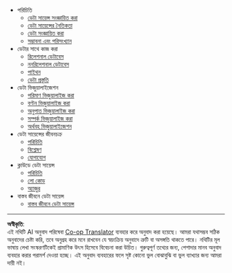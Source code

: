 <!--
CO_OP_TRANSLATOR_METADATA:
{
  "original_hash": "3767555b3cc28a2865c79202f4374204",
  "translation_date": "2025-08-27T08:43:16+00:00",
  "source_file": "docs/_sidebar.md",
  "language_code": "bn"
}
-->
- পরিচিতি
  - [ডেটা সায়েন্স সংজ্ঞায়িত করা](../1-Introduction/01-defining-data-science/README.md)
  - [ডেটা সায়েন্সের নৈতিকতা](../1-Introduction/02-ethics/README.md)
  - [ডেটা সংজ্ঞায়িত করা](../1-Introduction/03-defining-data/README.md)
  - [সম্ভাবনা এবং পরিসংখ্যান](../1-Introduction/04-stats-and-probability/README.md)
- ডেটার সাথে কাজ করা
  - [রিলেশনাল ডেটাবেস](../2-Working-With-Data/05-relational-databases/README.md)
  - [ননরিলেশনাল ডেটাবেস](../2-Working-With-Data/06-non-relational/README.md)
  - [পাইথন](../2-Working-With-Data/07-python/README.md)
  - [ডেটা প্রস্তুতি](../2-Working-With-Data/08-data-preparation/README.md)
- ডেটা ভিজুয়ালাইজেশন
  - [পরিমাণ ভিজুয়ালাইজ করা](../3-Data-Visualization/09-visualization-quantities/README.md)
  - [বণ্টন ভিজুয়ালাইজ করা](../3-Data-Visualization/10-visualization-distributions/README.md)
  - [অনুপাত ভিজুয়ালাইজ করা](../3-Data-Visualization/11-visualization-proportions/README.md)
  - [সম্পর্ক ভিজুয়ালাইজ করা](../3-Data-Visualization/12-visualization-relationships/README.md)
  - [অর্থবহ ভিজুয়ালাইজেশন](../3-Data-Visualization/13-meaningful-visualizations/README.md)
- ডেটা সায়েন্সের জীবনচক্র
  - [পরিচিতি](../4-Data-Science-Lifecycle/14-Introduction/README.md)
  - [বিশ্লেষণ](../4-Data-Science-Lifecycle/15-analyzing/README.md)
  - [যোগাযোগ](../4-Data-Science-Lifecycle/16-communication/README.md)
- ক্লাউডে ডেটা সায়েন্স
  - [পরিচিতি](../5-Data-Science-In-Cloud/17-Introduction/README.md)
  - [লো কোড](../5-Data-Science-In-Cloud/18-Low-Code/README.md)
  - [অ্যাজুর](../5-Data-Science-In-Cloud/19-Azure/README.md)
- বাস্তব জীবনে ডেটা সায়েন্স
  - [বাস্তব জীবনে ডেটা সায়েন্স](../6-Data-Science-In-Wild/README.md)

---

**অস্বীকৃতি**:  
এই নথিটি AI অনুবাদ পরিষেবা [Co-op Translator](https://github.com/Azure/co-op-translator) ব্যবহার করে অনুবাদ করা হয়েছে। আমরা যথাসম্ভব সঠিক অনুবাদের চেষ্টা করি, তবে অনুগ্রহ করে মনে রাখবেন যে স্বয়ংক্রিয় অনুবাদে ত্রুটি বা অসঙ্গতি থাকতে পারে। নথিটির মূল ভাষায় লেখা সংস্করণটিকেই প্রামাণিক উৎস হিসেবে বিবেচনা করা উচিত। গুরুত্বপূর্ণ তথ্যের জন্য, পেশাদার মানব অনুবাদ ব্যবহার করার পরামর্শ দেওয়া হচ্ছে। এই অনুবাদ ব্যবহারের ফলে সৃষ্ট কোনো ভুল বোঝাবুঝি বা ভুল ব্যাখ্যার জন্য আমরা দায়ী নই।  